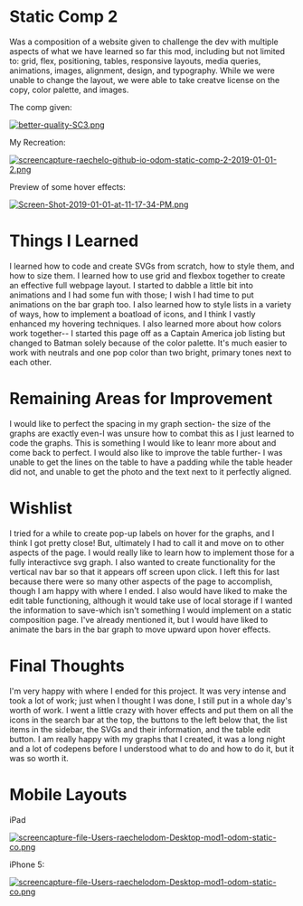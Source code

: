# Static Comp 2
Was a composition of a website given to challenge the dev with multiple aspects of what we have learned so far this mod, including but not limited to: grid, flex, positioning, tables, responsive layouts, media queries, animations, images, alignment, design, and typography. While we were unable to change the layout, we were able to take creatve license on the copy, color palette, and images.


The comp given:

[![better-quality-SC3.png](https://i.postimg.cc/W3QVwknv/better-quality-SC3.png)](https://postimg.cc/WF6x2tCW)

My Recreation:

[![screencapture-raechelo-github-io-odom-static-comp-2-2019-01-01-2.png](https://i.postimg.cc/JnmCzKgg/screencapture-raechelo-github-io-odom-static-comp-2-2019-01-01-2.png)](https://postimg.cc/WD9H9ms6)

Preview of some hover effects:

[![Screen-Shot-2019-01-01-at-11-17-34-PM.png](https://i.postimg.cc/J4QLS3Bz/Screen-Shot-2019-01-01-at-11-17-34-PM.png)](https://postimg.cc/Vd5pCCRx)

# Things I Learned

I learned how to code and create SVGs from scratch, how to style them, and how to size them. I learned how to use grid and flexbox together to create an effective full webpage layout. I started to dabble a little bit into animations and I had some fun with those; I wish I had time to put animations on the bar graph too. I also learned how to style lists in a variety of ways, how to implement a boatload of icons, and I think I vastly enhanced my hovering techniques. I also learned more about how colors work together-- I started this page off as a Captain America job listing but changed to Batman solely because of the color palette. It's much easier to work with neutrals and one pop color than two bright, primary tones next to each other.

# Remaining Areas for Improvement

I would like to perfect the spacing in my graph section- the size of the graphs are exactly even-I was unsure how to combat this as I just learned to code the graphs. This is something I would like to leanr more about and come back to perfect. I would also like to improve the table further- I was unable to get the lines on the table to have a padding while the table header did not, and unable to get the photo and the text next to it perfectly aligned.

# Wishlist

I tried for a while to create pop-up labels on hover for the graphs, and I think I got pretty close! But, ultimately I had to call it and move on to other aspects of the page. I would really like to learn how to implement those for a fully interactivce svg graph. I also wanted to create functionality for the vertical nav bar so that it appears off screen upon click. I left this for last because there were so many other aspects of the page to accomplish, though I am happy with where I ended. I also would have liked to make the edit table functioning, although it would take use of local storage if I wanted the information to save-which isn't something I would implement on a static composition page. I've already mentioned it, but I would have liked to animate the bars in the bar graph to move upward upon hover effects.

# Final Thoughts

I'm very happy with where I ended for this project. It was very intense and took a lot of work; just when I thought I was done, I still put in a whole day's worth of work. I went a little crazy with hover effects and put them on all the icons in the search bar at the top, the buttons to the left below that, the list items in the sidebar, the SVGs and their information, and the table edit button. I am really happy with my graphs that I created, it was a long night and a lot of codepens before I understood what to do and how to do it, but it was so worth it.

# Mobile Layouts

iPad

[![screencapture-file-Users-raechelodom-Desktop-mod1-odom-static-co.png](https://i.postimg.cc/L4JmwcMq/screencapture-file-Users-raechelodom-Desktop-mod1-odom-static-co.png)](https://postimg.cc/t7H0VmJy)

iPhone 5:

[![screencapture-file-Users-raechelodom-Desktop-mod1-odom-static-co.png](https://i.postimg.cc/wTKYP3VP/screencapture-file-Users-raechelodom-Desktop-mod1-odom-static-co.png)](https://postimg.cc/SjGPYSH7)
